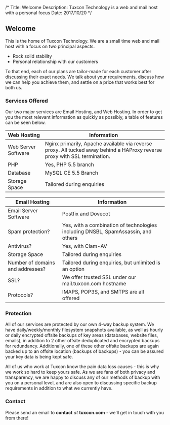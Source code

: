 /*
Title: Welcome
Description: Tuxcon Technology is a web and mail host with a personal focus
Date: 2017/10/20
*/

## Welcome

This is the home of Tuxcon Technology. We are a small time web and mail host with a focus on two principal aspects.

* Rock solid stability
* Personal relationship with our customers

To that end, each of our plans are tailor-made for each customer after discussing their exact needs. We talk about your requirements, discuss how we can help you achieve them, and settle on a price that works best for both us.

### Services Offered

Our two major services are Email Hosting, and Web Hosting. In order to get you the most relevant information as quickly as possibly, a table of features can be seen below.


<table>
	<thead>
		<tr><th>Web Hosting</th><th>Information</th></tr>
	</thead>
	<tbody>
		<tr><td>Web Server Software</td><td>Nginx primarily, Apache available via reverse proxy. All tucked away behind a HAProxy reverse proxy with SSL termination.</td></tr>
		<tr><td>PHP</td><td>Yes, PHP 5.5 branch</td></tr>
		<tr><td>Database</td><td>MySQL CE 5.5 Branch</td></tr>
		<tr><td>Storage Space</td><td>Tailored during enquiries</td></tr>
	</tbody>
</table>

<table>
	<thead>
		<tr><th>Email Hosting</th><th>Information</th></tr>
	</thead>
	<tbody>
		<tr><td>Email Server Software</td><td>Postfix and Dovecot</td></tr>
		<tr><td>Spam protection?</td><td>Yes, with a combination of technologies including DNSBL, SpamAssassin, and others</td></tr>
		<tr><td>Antivirus?</td><td>Yes, with Clam-AV</td></tr>
		<tr><td>Storage Space</td><td>Tailored during enquiries</td></tr>
		<tr><td>Number of domains and addresses?</td><td>Tailored during enquiries, but unlimited is an option</td></tr>
		<tr><td>SSL?</td><td>We offer trusted SSL under our mail.tuxcon.com hostname</td></tr>
		<tr><td>Protocols?</td><td>IMAPS, POP3S, and SMTPS are all offered</td></tr>
	</tbody>
</table>

### Protection

All of our services are protected by our own 4-way backup system. We have daily/weekly/monthly filesystem snapshots available, as well as hourly or daily encrypted offsite backups of key areas (databases, website files, emails), in addition to 2 other offsite deduplicated and encrypted backups for redundancy. Additionally, one of these other offsite backups are again backed up to an offsite location (backups of backups) - you can be assured your key data is being kept safe. 

All of us who work at Tuxcon know the pain data loss causes - this is why we work so hard to keep yours safe. As we are fans of both privacy and transparency, we are happy to discuss any of our methods of backup with you on a personal level, and are also open to discussing specific backup requirements in addition to what we currently have.

### Contact

Please send an email to **contact** _at_ **tuxcon.com** - we'll get in touch with you from there!

